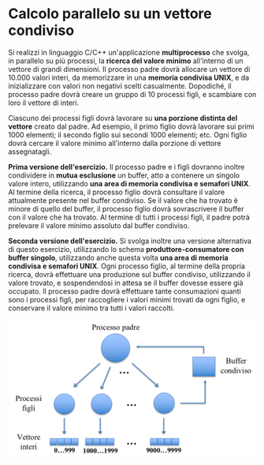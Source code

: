 Calcolo parallelo su un vettore condiviso
=========================================

Si realizzi in linguaggio C/C++ un'applicazione **multiprocesso** che
svolga, in parallelo su più processi, la **ricerca del valore minimo**
all'interno di un vettore di grandi dimensioni. Il processo padre dovrà
allocare un vettore di 10.000 valori interi, da memorizzare in una
**memoria condivisa UNIX**, e da inizializzare con valori non negativi
scelti casualmente. Dopodiché, il processo padre dovrà creare un gruppo
di 10 processi figli, e scambiare con loro il vettore di interi.

Ciascuno dei processi figli dovrà lavorare su **una porzione distinta
del vettore** creato dal padre. Ad esempio, il primo figlio dovrà
lavorare sui primi 1000 elementi; il secondo figlio sui secondi 1000
elementi; etc. Ogni figlio dovrà cercare il valore minimo all'interno
dalla porzione di vettore assegnatagli.

**Prima versione dell'esercizio.** Il processo padre e i figli dovranno
inoltre condividere in **mutua esclusione** un buffer, atto a contenere
un singolo valore intero, utilizzando **una area di memoria condivisa e
semafori UNIX**. Al termine della ricerca, il processo figlio dovrà
consultare il valore attualmente presente nel buffer condiviso. Se il
valore che ha trovato è minore di quello del buffer, il processo figlio
dovrà sovrascrivere il buffer con il valore che ha trovato. Al termine
di tutti i processi figli, il padre potrà prelevare il valore minimo
assoluto dal buffer condiviso.

**Seconda versione dell'esercizio.** Si svolga inoltre una versione
alternativa di questo esercizio, utilizzando lo schema
**produttore-consumatore con buffer singolo**, utilizzando anche questa
volta **una area di memoria condivisa e semafori UNIX**. Ogni processo
figlio, al termine della propria ricerca, dovrà effettuare una
produzione sul buffer condiviso, utilizzando il valore trovato, e
sospendendosi in attesa se il buffer dovesse essere già occupato. Il
processo padre dovrà effettuare tante consumazioni quanti sono i
processi figli, per raccogliere i valori minimi trovati da ogni figlio,
e conservare il valore minimo tra tutti i valori raccolti.

![image](/images/ambiente_globale/produttore_consumatore/calcolo_parallelo_su_un_vettore_condiviso.png)
